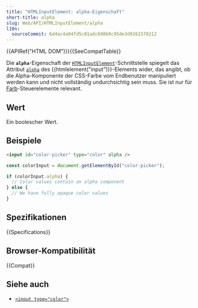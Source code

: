 ```yaml
---
title: "HTMLInputElement: alpha-Eigenschaft"
short-title: alpha
slug: Web/API/HTMLInputElement/alpha
l10n:
  sourceCommit: 6d4ac4a04fd5c01adc690b9c95de3d9261570212
---
```


{{APIRef("HTML DOM")}}{{SeeCompatTable}}

Die **`alpha`**-Eigenschaft der [`HTMLInputElement`](/de/docs/Web/API/HTMLInputElement)-Schnittstelle spiegelt das Attribut [`alpha`](/de/docs/Web/HTML/Reference/Elements/input/color#alpha) des {{htmlelement("input")}}-Elements wider, das angibt, ob die Alpha-Komponente der CSS-Farbe vom Endbenutzer manipuliert werden kann und nicht vollständig undurchsichtig sein muss. Sie ist nur für [Farb](/de/docs/Web/HTML/Reference/Elements/input/color)-Steuerelemente relevant.

## Wert

Ein boolescher Wert.

## Beispiele

```html
<input id="color-picker" type="color" alpha />
```

```js
const colorInput = document.getElementById("color-picker");

if (colorInput.alpha) {
  // Color values contain an alpha component
} else {
  // We have fully opaque color values
}
```

## Spezifikationen

{{Specifications}}

## Browser-Kompatibilität

{{Compat}}

## Siehe auch

- [`<input type="color">`](/de/docs/Web/HTML/Reference/Elements/input/color)
